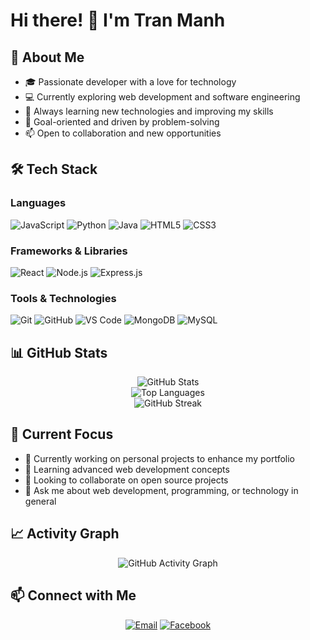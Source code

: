# Hi there! 👋 I'm Tran Manh

## 🚀 About Me
- 🎓 Passionate developer with a love for technology
- 💻 Currently exploring web development and software engineering
- 🌱 Always learning new technologies and improving my skills
- 🎯 Goal-oriented and driven by problem-solving
- 📫 Open to collaboration and new opportunities

## 🛠️ Tech Stack

### Languages
![JavaScript](https://img.shields.io/badge/-JavaScript-F7DF1E?style=flat-square&logo=javascript&logoColor=black)
![Python](https://img.shields.io/badge/-Python-3776AB?style=flat-square&logo=python&logoColor=white)
![Java](https://img.shields.io/badge/-Java-007396?style=flat-square&logo=java&logoColor=white)
![HTML5](https://img.shields.io/badge/-HTML5-E34F26?style=flat-square&logo=html5&logoColor=white)
![CSS3](https://img.shields.io/badge/-CSS3-1572B6?style=flat-square&logo=css3&logoColor=white)

### Frameworks & Libraries
![React](https://img.shields.io/badge/-React-61DAFB?style=flat-square&logo=react&logoColor=black)
![Node.js](https://img.shields.io/badge/-Node.js-339933?style=flat-square&logo=node.js&logoColor=white)
![Express.js](https://img.shields.io/badge/-Express.js-000000?style=flat-square&logo=express&logoColor=white)

### Tools & Technologies
![Git](https://img.shields.io/badge/-Git-F05032?style=flat-square&logo=git&logoColor=white)
![GitHub](https://img.shields.io/badge/-GitHub-181717?style=flat-square&logo=github&logoColor=white)
![VS Code](https://img.shields.io/badge/-VS%20Code-007ACC?style=flat-square&logo=visual-studio-code&logoColor=white)
![MongoDB](https://img.shields.io/badge/-MongoDB-47A248?style=flat-square&logo=mongodb&logoColor=white)
![MySQL](https://img.shields.io/badge/-MySQL-4479A1?style=flat-square&logo=mysql&logoColor=white)

## 📊 GitHub Stats

<div align="center">
  <img src="https://github-readme-stats.vercel.app/api?username=tranmanh2004&show_icons=true&theme=radical&hide_border=true" alt="GitHub Stats" />
</div>

<div align="center">
  <img src="https://github-readme-stats.vercel.app/api/top-langs/?username=tranmanh2004&layout=compact&theme=radical&hide_border=true" alt="Top Languages" />
</div>

<div align="center">
  <img src="https://github-readme-streak-stats.herokuapp.com/?user=tranmanh2004&theme=radical&hide_border=true" alt="GitHub Streak" />
</div>

## 🎯 Current Focus
- 🔭 Currently working on personal projects to enhance my portfolio
- 🌱 Learning advanced web development concepts
- 👯 Looking to collaborate on open source projects
- 💬 Ask me about web development, programming, or technology in general

## 📈 Activity Graph
<div align="center">
  <img src="https://github-readme-activity-graph.vercel.app/graph?username=tranmanh2004&theme=react-dark&hide_border=true" alt="GitHub Activity Graph" />
</div>

## 📫 Connect with Me

<div align="center">
  
[![Email](https://img.shields.io/badge/-Email-D14836?style=for-the-badge&logo=gmail&logoColor=white)](mailto:manhsile@gmail.com)
[![Facebook](https://img.shields.io/badge/-Facebook-1877F2?style=for-the-badge&logo=facebook&logoColor=white)]([https://facebook.com/yourprofile](https://www.facebook.com/tran.manh.338631/))

</div>
